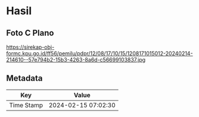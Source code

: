 # Hasil

## Foto C Plano

https://sirekap-obj-formc.kpu.go.id/ff56/pemilu/pdpr/12/08/17/10/15/1208171015012-20240214-214610--57e794b2-15b3-4263-8a6d-c56699103837.jpg


## Metadata

| Key        | Value               |
| ---------- | ------------------- |
| Time Stamp | 2024-02-15 07:02:30 |



